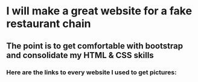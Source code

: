 # I will make a great website for a fake restaurant chain

## The point is to get comfortable with bootstrap and consolidate my HTML & CSS skills

### Here are the links to every website I used to get pictures:
